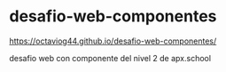 # desafio-web-componentes
https://octaviog44.github.io/desafio-web-componentes/

desafio web con componente del nivel 2 de apx.school
